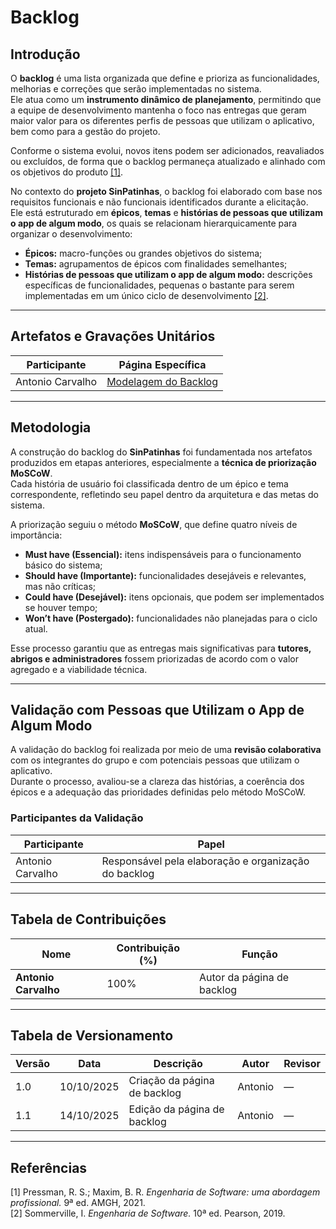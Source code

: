 # Backlog

## Introdução

O **backlog** é uma lista organizada que define e prioriza as funcionalidades, melhorias e correções que serão implementadas no sistema.  
Ele atua como um **instrumento dinâmico de planejamento**, permitindo que a equipe de desenvolvimento mantenha o foco nas entregas que geram maior valor para os diferentes perfis de pessoas que utilizam o aplicativo, bem como para a gestão do projeto.  

Conforme o sistema evolui, novos itens podem ser adicionados, reavaliados ou excluídos, de forma que o backlog permaneça atualizado e alinhado com os objetivos do produto <a id="anchor_1" href="#REF1">[1]</a>.  

No contexto do **projeto SinPatinhas**, o backlog foi elaborado com base nos requisitos funcionais e não funcionais identificados durante a elicitação.  
Ele está estruturado em **épicos**, **temas** e **histórias de pessoas que utilizam o app de algum modo**, os quais se relacionam hierarquicamente para organizar o desenvolvimento:  

- **Épicos:** macro-funções ou grandes objetivos do sistema;  
- **Temas:** agrupamentos de épicos com finalidades semelhantes;  
- **Histórias de pessoas que utilizam o app de algum modo:** descrições específicas de funcionalidades, pequenas o bastante para serem implementadas em um único ciclo de desenvolvimento <a id="anchor_2" href="#REF2">[2]</a>.  

---

## Artefatos e Gravações Unitários

| Participante        | Página Específica |
|----------------------|------------------|
| Antonio Carvalho     | [Modelagem do Backlog](/agilidade/individuais/antonio/backlog.md) |

---

## Metodologia

A construção do backlog do **SinPatinhas** foi fundamentada nos artefatos produzidos em etapas anteriores, especialmente a **técnica de priorização MoSCoW**.  
Cada história de usuário foi classificada dentro de um épico e tema correspondente, refletindo seu papel dentro da arquitetura e das metas do sistema.

A priorização seguiu o método **MoSCoW**, que define quatro níveis de importância:

- **Must have (Essencial):** itens indispensáveis para o funcionamento básico do sistema;  
- **Should have (Importante):** funcionalidades desejáveis e relevantes, mas não críticas;  
- **Could have (Desejável):** itens opcionais, que podem ser implementados se houver tempo;  
- **Won’t have (Postergado):** funcionalidades não planejadas para o ciclo atual.  

Esse processo garantiu que as entregas mais significativas para **tutores, abrigos e administradores** fossem priorizadas de acordo com o valor agregado e a viabilidade técnica.

---

## Validação com Pessoas que Utilizam o App de Algum Modo

A validação do backlog foi realizada por meio de uma **revisão colaborativa** com os integrantes do grupo e com potenciais pessoas que utilizam o aplicativo.  
Durante o processo, avaliou-se a clareza das histórias, a coerência dos épicos e a adequação das prioridades definidas pelo método MoSCoW.

### Participantes da Validação

| Participante       | Papel |
|---------------------|-------|
| Antonio Carvalho    | Responsável pela elaboração e organização do backlog |

---

## Tabela de Contribuições

| **Nome**            | **Contribuição (%)** | **Função**                       |
|----------------------|----------------------|----------------------------------|
| **Antonio Carvalho** | 100%                 | Autor da página de backlog       |

---

## Tabela de Versionamento

| **Versão** | **Data**     | **Descrição**                              | **Autor** | **Revisor** |
|------------|---------------|--------------------------------------------|------------|--------------|
| 1.0        | 10/10/2025    | Criação da página de backlog       | Antonio    | —            |
| 1.1        | 14/10/2025    | Edição da página de backlog       | Antonio    | —            |

---

## Referências

<a id="REF1"></a>[1] Pressman, R. S.; Maxim, B. R. *Engenharia de Software: uma abordagem profissional.* 9ª ed. AMGH, 2021.  
<a id="REF2"></a>[2] Sommerville, I. *Engenharia de Software.* 10ª ed. Pearson, 2019.
